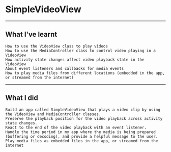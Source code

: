 # SimpleVideoView

-----------------
What I've learnt
-----------------

    How to use the VideoView class to play videos
    How to use the MediaController class to control video playing in a VideoView
    How activity state changes affect video playback state in the VideoView
    About event listeners and callbacks for media events
    How to play media files from different locations (embedded in the app, or streamed from the internet)
-----------
What I did
-----------

    Build an app called SimpleVideoView that plays a video clip by using the VideoView and MediaController classes.
    Preserve the playback position for the video playback across activity state changes.
    React to the end of the video playback with an event listener.
    Handle the time period in my app where the media is being prepared (buffering or decoding), and provide a helpful message to the user.
    Play media files as embedded files in the app, or streamed from the internet
